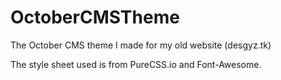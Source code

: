 # OctoberCMSTheme
The October CMS theme I made for my old website (desgyz.tk)

The style sheet used is from PureCSS.io and Font-Awesome.

